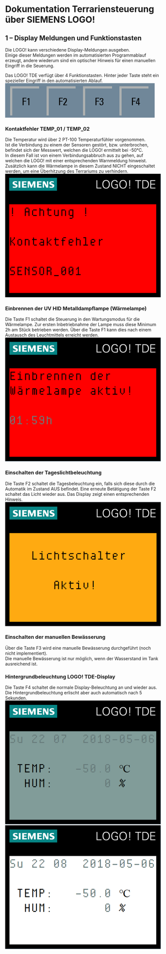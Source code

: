 # Dokumentation Terrariensteuerung über SIEMENS LOGO!

## 1 – Display Meldungen und Funktionstasten
Die LOGO! kann verschiedene Display-Meldungen ausgeben.  
Einige dieser Meldungen werden im automatisierten Programmablauf erzeugt, andere wiederum sind ein optischer Hinweis für einen manuellen Eingriff in die Seuerung.

Das LOGO! TDE verfügt über 4 Funktionstasten.
Hinter jeder Taste steht ein spezieller Eingriff in den automatisierten Ablauf.  
![](./images/Buttonbar_F.png)

### Kontaktfehler TEMP_01 / TEMP_02
Die Temperatur wird über 2 PT-100 Temperaturfühler vorgenommen.  
Ist die Verbindung zu einem der Sensoren gestört, bzw. unterbrochen, befindet sich der Messwert, welchen die LOGO! ermittelt bei -50°C.  
In diesem Fall ist von einem Verbindungsabbruch aus zu gehen, auf welchen die LOGO! mit einer entsprechenden Warnmeldung hinweist.  
Zusätzlich kann die Wärmelampe in diesem Zustand NICHT eingeschaltet werden, um eine Überhitzung des Terrariums zu verhindern.  
![](./images/Display_msg_Fehler_Sensor_001.png)

### Einbrennen der UV HID Metalldampflampe (Wärmelampe)
Die Taste F1 schaltet die Steuerung in den Wartungsmodus für die Wärmelampe.
Zur ersten Inbetriebnahme der Lampe muss diese Minimum 2h am Stück betrieben werden.
Über die Taste F1 kann dies nach einem Austausch des Leuchtmittels erreicht werden.  
![](./images/Display_msg_001.png)

### Einschalten der Tageslichtbeleuchtung
Die Taste F2 schaltet die Tagesbeleuchtung ein, falls sich diese durch die Automatik im Zustand AUS befindet.
Eine erneute Betätigung der Taste F2 schaltet das Licht wieder aus.
Das Display zeigt einen entsprechenden Hinweis.
![](./images/Display_msg_003.png)

### Einschalten der manuellen Bewässerung
Über die Taste F3 wird eine manuelle Bewässerung durchgeführt (noch nicht implementiert).  
Die manuelle Bewässerung ist nur möglich, wenn der Wasserstand im Tank ausreichend ist.

### Hintergrundbeleuchtung LOGO! TDE-Display
Die Taste F4 schaltet die normale Display-Beleuchtung an und wieder aus.
Die Hintergrundbeleuchtung erlischt aber auch automatisch nach 5 Sekunden.  
![](./images/Display_msg_002.png)  
![](./images/Display_msg_004.png)

